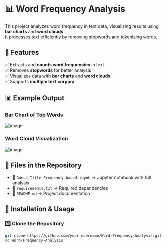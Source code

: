 # 📊 Word Frequency Analysis

This project analyzes word frequency in text data, visualizing results using **bar charts** and **word clouds**.  
It processes text efficiently by removing stopwords and tokenizing words.

## 🚀 Features
✅ Extracts and **counts word frequencies** in text  
✅ Removes **stopwords** for better analysis  
✅ Visualizes data with **bar charts** and **word clouds**  
✅ Supports **multiple text corpora**  

## 📊 Example Output
### **Bar Chart of Top Words**
![image](https://github.com/user-attachments/assets/fb919489-47bb-4529-9b09-ed5349aa20f3)


### **Word Cloud Visualization**
![image](https://github.com/user-attachments/assets/2da9bef1-219d-4253-9306-82abc32bc3b2)


## 📂 Files in the Repository
- 📜 `Guess_Title_Frequency_based.ipynb` → Jupyter notebook with full analysis  
- 📄 `requirements.txt` → Required dependencies  
- 📘 `README.md` → Project documentation  

## 🔧 Installation & Usage
### **1️⃣ Clone the Repository**
```bash
git clone https://github.com/your-username/Word-Frequency-Analysis.git
cd Word-Frequency-Analysis
